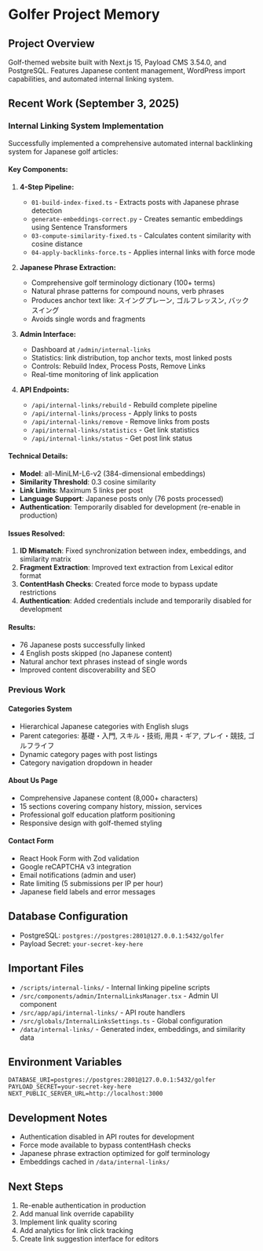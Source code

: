 # Golfer Project Memory

## Project Overview
Golf-themed website built with Next.js 15, Payload CMS 3.54.0, and PostgreSQL. Features Japanese content management, WordPress import capabilities, and automated internal linking system.

## Recent Work (September 3, 2025)

### Internal Linking System Implementation
Successfully implemented a comprehensive automated internal backlinking system for Japanese golf articles:

#### Key Components:
1. **4-Step Pipeline:**
   - `01-build-index-fixed.ts` - Extracts posts with Japanese phrase detection
   - `generate-embeddings-correct.py` - Creates semantic embeddings using Sentence Transformers
   - `03-compute-similarity-fixed.ts` - Calculates content similarity with cosine distance
   - `04-apply-backlinks-force.ts` - Applies internal links with force mode

2. **Japanese Phrase Extraction:**
   - Comprehensive golf terminology dictionary (100+ terms)
   - Natural phrase patterns for compound nouns, verb phrases
   - Produces anchor text like: スイングプレーン, ゴルフレッスン, バックスイング
   - Avoids single words and fragments

3. **Admin Interface:**
   - Dashboard at `/admin/internal-links`
   - Statistics: link distribution, top anchor texts, most linked posts
   - Controls: Rebuild Index, Process Posts, Remove Links
   - Real-time monitoring of link application

4. **API Endpoints:**
   - `/api/internal-links/rebuild` - Rebuild complete pipeline
   - `/api/internal-links/process` - Apply links to posts
   - `/api/internal-links/remove` - Remove links from posts
   - `/api/internal-links/statistics` - Get link statistics
   - `/api/internal-links/status` - Get post link status

#### Technical Details:
- **Model**: all-MiniLM-L6-v2 (384-dimensional embeddings)
- **Similarity Threshold**: 0.3 cosine similarity
- **Link Limits**: Maximum 5 links per post
- **Language Support**: Japanese posts only (76 posts processed)
- **Authentication**: Temporarily disabled for development (re-enable in production)

#### Issues Resolved:
1. **ID Mismatch**: Fixed synchronization between index, embeddings, and similarity matrix
2. **Fragment Extraction**: Improved text extraction from Lexical editor format
3. **ContentHash Checks**: Created force mode to bypass update restrictions
4. **Authentication**: Added credentials include and temporarily disabled for development

#### Results:
- 76 Japanese posts successfully linked
- 4 English posts skipped (no Japanese content)
- Natural anchor text phrases instead of single words
- Improved content discoverability and SEO

### Previous Work

#### Categories System
- Hierarchical Japanese categories with English slugs
- Parent categories: 基礎・入門, スキル・技術, 用具・ギア, プレイ・競技, ゴルフライフ
- Dynamic category pages with post listings
- Category navigation dropdown in header

#### About Us Page
- Comprehensive Japanese content (8,000+ characters)
- 15 sections covering company history, mission, services
- Professional golf education platform positioning
- Responsive design with golf-themed styling

#### Contact Form
- React Hook Form with Zod validation
- Google reCAPTCHA v3 integration
- Email notifications (admin and user)
- Rate limiting (5 submissions per IP per hour)
- Japanese field labels and error messages

## Database Configuration
- PostgreSQL: `postgres://postgres:2801@127.0.0.1:5432/golfer`
- Payload Secret: `your-secret-key-here`

## Important Files
- `/scripts/internal-links/` - Internal linking pipeline scripts
- `/src/components/admin/InternalLinksManager.tsx` - Admin UI component
- `/src/app/api/internal-links/` - API route handlers
- `/src/globals/InternalLinksSettings.ts` - Global configuration
- `/data/internal-links/` - Generated index, embeddings, and similarity data

## Environment Variables
```env
DATABASE_URI=postgres://postgres:2801@127.0.0.1:5432/golfer
PAYLOAD_SECRET=your-secret-key-here
NEXT_PUBLIC_SERVER_URL=http://localhost:3000
```

## Development Notes
- Authentication disabled in API routes for development
- Force mode available to bypass contentHash checks
- Japanese phrase extraction optimized for golf terminology
- Embeddings cached in `/data/internal-links/`

## Next Steps
1. Re-enable authentication in production
2. Add manual link override capability
3. Implement link quality scoring
4. Add analytics for link click tracking
5. Create link suggestion interface for editors